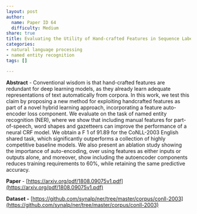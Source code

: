 ```yaml
---
layout: post
author:
  name: Paper ID 64
  difficulty: Medium
share: true
title: Evaluating the Utility of Hand-crafted Features in Sequence Labelling∗
categories:
- natural language processing
- named entity recognition
tags: []

---
```

**Abstract** - Conventional wisdom is that hand-crafted features are redundant for deep learning models, as they already learn adequate representations of text automatically from corpora. In this work, we test this claim by proposing a new method for exploiting handcrafted features as part of a novel hybrid learning approach, incorporating a feature auto-encoder loss component. We evaluate on the task of named entity recognition (NER), where we show that including manual features for part-of-speech, word shapes and gazetteers can improve the performance of a neural CRF model. We obtain a F 1 of 91.89 for the CoNLL-2003 English shared task, which significantly outperforms a collection of highly competitive baseline models. We also present an ablation study showing the importance of auto-encoding, over using features as either inputs or outputs alone, and moreover, show including the autoencoder components reduces training requirements to 60%, while retaining the same predictive accuracy.

**Paper** - [https://arxiv.org/pdf/1808.09075v1.pdf](https://arxiv.org/pdf/1808.09075v1.pdf)

**Dataset -** [https://github.com/synalp/ner/tree/master/corpus/conll-2003](https://github.com/synalp/ner/tree/master/corpus/conll-2003)
    